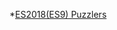 *[ES2018(ES9) Puzzlers
](http://es2018puzzlers.justjavac.com/?utm_medium=social&utm_source=wechat_session)
